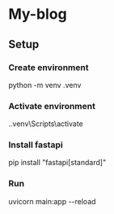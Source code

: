 # My-blog

## Setup

### Create environment

python -m venv .venv

### Activate environment

.\.venv\Scripts\activate

### Install fastapi

pip install "fastapi[standard]"

### Run

uvicorn main:app --reload
